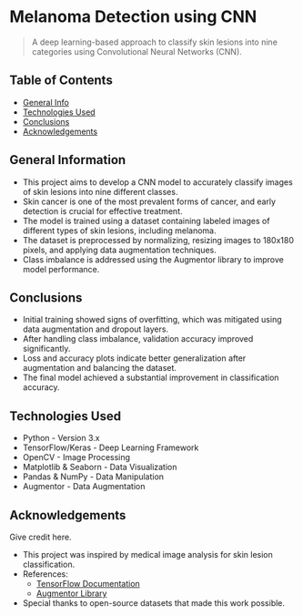 # Melanoma Detection using CNN
> A deep learning-based approach to classify skin lesions into nine categories using Convolutional Neural Networks (CNN).

## Table of Contents
* [General Info](#general-information)
* [Technologies Used](#technologies-used)
* [Conclusions](#conclusions)
* [Acknowledgements](#acknowledgements)

<!-- You can include any other section that is pertinent to your problem -->

## General Information
- This project aims to develop a CNN model to accurately classify images of skin lesions into nine different classes.
- Skin cancer is one of the most prevalent forms of cancer, and early detection is crucial for effective treatment.
- The model is trained using a dataset containing labeled images of different types of skin lesions, including melanoma.
- The dataset is preprocessed by normalizing, resizing images to 180x180 pixels, and applying data augmentation techniques.
- Class imbalance is addressed using the Augmentor library to improve model performance.

<!-- You don't have to answer all the questions - just the ones relevant to your project. -->

## Conclusions
- Initial training showed signs of overfitting, which was mitigated using data augmentation and dropout layers.
- After handling class imbalance, validation accuracy improved significantly.
- Loss and accuracy plots indicate better generalization after augmentation and balancing the dataset.
- The final model achieved a substantial improvement in classification accuracy.

<!-- You don't have to answer all the questions - just the ones relevant to your project. -->

## Technologies Used
- Python - Version 3.x
- TensorFlow/Keras - Deep Learning Framework
- OpenCV - Image Processing
- Matplotlib & Seaborn - Data Visualization
- Pandas & NumPy - Data Manipulation
- Augmentor - Data Augmentation

<!-- As the libraries versions keep on changing, it is recommended to mention the version of library used in this project -->

## Acknowledgements
Give credit here.
- This project was inspired by medical image analysis for skin lesion classification.
- References:
  - [TensorFlow Documentation](https://www.tensorflow.org/)
  - [Augmentor Library](https://augmentor.readthedocs.io/en/master/)
- Special thanks to open-source datasets that made this work possible.